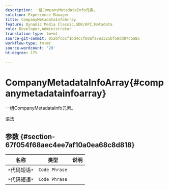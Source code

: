 ```yaml
---
description: 一组CompanyMetadataInfo元素。
solution: Experience Manager
title: CompanyMetadataInfoArray
feature: Dynamic Media Classic,SDK/API,Metadata
role: Developer,Administrator
translation-type: tm+mt
source-git-commit: 052bfcbcf1bd4ccf60afa7e3325bf58dd07cba85
workflow-type: tm+mt
source-wordcount: '29'
ht-degree: 17%

---
```



# CompanyMetadataInfoArray{#companymetadatainfoarray}

一组CompanyMetadataInfo元素。

语法

## 参数 {#section-67f054f68aec4ee7af10a0ea68c8d818}

| 名称 | 类型 | 说明 |
|---|---|---|
| `*`代码短语`*` | `Code Phrase` |  |
| `*`代码短语`*` | `Code Phrase` |  |

